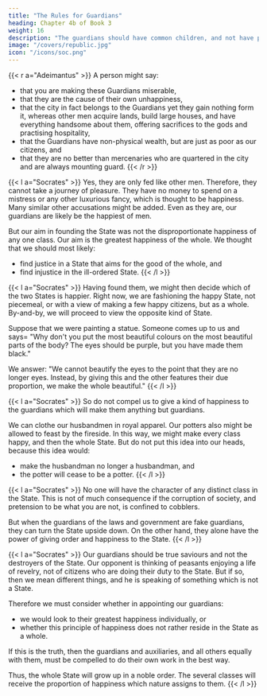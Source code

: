 ```yaml
---
title: "The Rules for Guardians"
heading: Chapter 4b of Book 3
weight: 16
description: "The guardians should have common children, and not have private property nor riches"
image: "/covers/republic.jpg"
icon: "/icons/soc.png"
---
```




{{< r a="Adeimantus" >}}
A person might say:
- that you are making these Guardians miserable,
- that they are the cause of their own unhappiness,
- that the city in fact belongs to the Guardians yet they gain nothing form it, whereas other men acquire lands, build large houses, and have everything handsome about them, offering sacrifices to the gods and practising hospitality,
- that the Guardians have non-physical wealth, but are just as poor as our citizens, and
- that they are no better than mercenaries who are quartered in the city and are always mounting guard.
{{< /r >}}


{{< l a="Socrates" >}}
Yes, they are only fed like other men. Therefore, they cannot take a journey of pleasure. They have no money to spend on a mistress or any other luxurious fancy, which is thought to be happiness. Many similar other accusations might be added. Even as they are, our guardians are likely be the happiest of men.

But our aim in founding the State was not the disproportionate happiness of any one class. Our aim is the greatest happiness of the whole. We thought that we should most likely:
- find justice in a State that aims for the good of the whole, and
- find injustice in the ill-ordered State.
{{< /l >}}


{{< l a="Socrates" >}}
Having found them, we might then decide which of the two States is happier. Right now, we are fashioning the happy State, not piecemeal, or with a view of making a few happy citizens, but as a whole. By-and-by, we will proceed to view the opposite kind of State. 

Suppose that we were painting a statue. Someone comes up to us and says= "Why don't you put the most beautiful colours on the most beautiful parts of the body?
The eyes should be purple, but you have made them black."

We answer: "We cannot beautify the eyes to the point that they are no longer eyes. Instead, by giving this and the other features their due proportion, we make the whole beautiful."
{{< /l >}}


{{< l a="Socrates" >}}
So do not compel us to give a kind of happiness to the guardians which will make them anything but guardians.

We can clothe our husbandmen in royal apparel. Our potters also might be allowed to feast by the fireside. In this way, we might make every class happy, and then the whole State. But do not put this idea into our heads, because this idea would:

- make the husbandman no longer a husbandman, and
- the potter will cease to be a potter.
{{< /l >}}


{{< l a="Socrates" >}}
No one will have the character of any distinct class in the State. This is not of much consequence if the corruption of society, and pretension to be what you are not, is confined to cobblers. 

But when the guardians of the laws and government are fake guardians, they can turn the State upside down. On the other hand, they alone have the power of giving order and happiness to the State. 
{{< /l >}}


{{< l a="Socrates" >}}
Our guardians should be true saviours and not the destroyers of the State. Our opponent is thinking of peasants enjoying a life of revelry, not of citizens who are doing their duty to the State. But if so, then we mean different things, and he is speaking of something which is not a State.

Therefore we must consider whether in appointing our guardians:
- we would look to their greatest happiness individually, or
- whether this principle of happiness does not rather reside in the State as a whole.

If this is the truth, then the guardians and auxiliaries, and all others equally with them, must be compelled to do their own work in the best way. 

Thus, the whole State will grow up in a noble order. The several classes will receive the proportion of happiness which nature assigns to them.
{{< /l >}}
